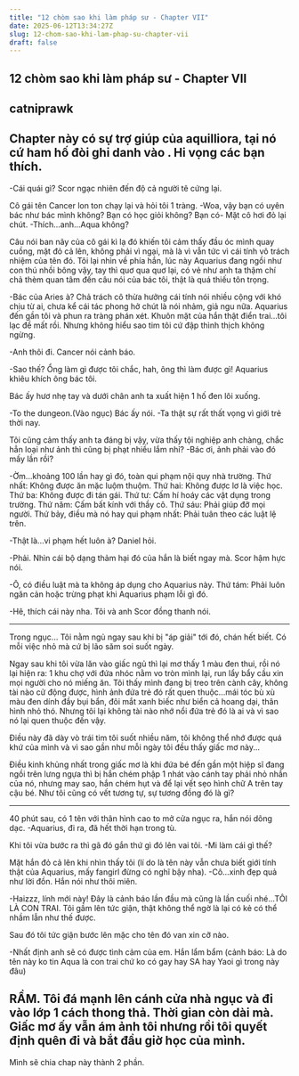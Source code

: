 ```yaml
---
title: "12 chòm sao khi làm pháp sư - Chapter VII"
date: 2025-06-12T13:34:27Z
slug: 12-chom-sao-khi-lam-phap-su-chapter-vii
draft: false
---
```


## 12 chòm sao khi làm pháp sư - Chapter VII

## catniprawk

Chapter này có sự trợ giúp của aquilliora, tại nó cứ ham hố đòi ghi danh vào .
Hi vọng các bạn thích.
-----------------------------------------------------------------------------------------------------------------------------------
-Cái quái gì?
Scor ngạc nhiên đến độ cả người tê cứng lại.
 
Cô gái tên Cancer lon ton chạy lại và hỏi tôi 1 tràng.
-Woa, vậy bạn có uyên bác như bác mình không? Bạn có học giỏi không? Bạn có-
Mặt cô hơi đỏ lại chút.
-Thích...anh...Aqua không?
 
Câu nói ban nãy của cô gái kì lạ đó khiến tôi cảm thấy đầu óc mình quay cuồng, mặt đỏ cả lên, không phải vì ngại, mà là vì vẫn tức vì cái tính vô trách nhiệm của tên đó. Tôi lại nhìn về phía hắn, lúc này Aquarius đang ngồi như con thú nhồi bông vậy, tay thì quơ qua quơ lại, có vẻ như anh ta thậm chí chả thèm quan tâm đến câu nói của bác tôi, thật là quá thiếu tôn trọng.
 
-Bác của Aries à? Chả trách cô thừa hưởng cái tính nói nhiều cộng với khó chịu từ ai, chưa kể cái tác phong hở chút là nói nhảm, giả ngu nữa.
Aquarius đến gần tôi và phun ra tràng phán xét. Khuôn mặt của hắn thật điển trai...tôi lạc đề mất rồi. Nhưng không hiểu sao tim tôi cứ đập thình thịch không ngừng.
 
-Anh thôi đi.
Cancer nói cảnh báo.
 
-Sao thế? Ổng làm gì được tôi chắc, hah, ông thì làm được gì!
Aquarius khiêu khích ông bác tôi.
 
Bác ấy hươ nhẹ tay và dưới chân anh ta xuất hiện 1 hố đen lôi xuống.
 
-To the dungeon.(Vào ngục)
Bác ấy nói.
-Ta thật sự rất thất vọng vì giới trẻ thời nay.
 
Tôi cũng cảm thấy anh ta đáng bị vậy, vừa thấy tội nghiệp anh chàng, chắc hẳn loại như ảnh thì cũng bị phạt nhiều lắm nhỉ?
-Bác ơi, ảnh phải vào đó mấy lần rồi?
 
-Ờm...khoảng 100 lần hay gì đó, toàn qui phạm nội quy nhà trường.
Thứ nhất: Không được ăn mặc luộm thuộm.
Thứ hai: Không được lơ là việc học.
Thứ ba: Không được đi tán gái.
Thứ tư: Cấm hí hoáy các vật dụng trong trường.
Thứ năm: Cấm bất kính với thầy cô.
Thứ sáu: Phải giúp đỡ mọi người.
Thứ bảy, điều mà nó hay qui phạm nhất: Phải tuân theo các luật lệ trên.
 
-Thật là...vi phạm hết luôn à?
Daniel hỏi.
 
-Phải. Nhìn cái bộ dạng thảm hại đó của hắn là biết ngay mà.
Scor hậm hực nói.
 
-Ô, có điều luật mà ta không áp dụng cho Aquarius này.
Thứ tám: Phải luôn ngăn cản hoặc trừng phạt khi Aquarius phạm lỗi gì đó.
 
-Hê, thích cái này nha.
Tôi và anh Scor đồng thanh nói.
 
-------------------------------------------------------------------------------------------------------------------------------
Trong ngục...
Tôi nằm ngủ ngay sau khi bị "áp giải" tới đó, chán hết biết. Có mỗi việc nhỏ mà cứ bị lão săm soi suốt ngày.
 
Ngay sau khi tôi vừa lăn vào giấc ngủ thì lại mơ thấy 1 màu đen thui, rồi nó lại hiện ra: 1 khu chợ với đứa nhóc nằm vo tròn mình lại, run lẩy bẩy cầu xin mọi người cho nó miếng ăn. Tôi thấy mình đang bị treo trên cành cây, không tài nào cử động được, hình ảnh đứa trẻ đó rất quen thuộc...mái tóc bù xù màu đen dính đầy bụi bẩn, đôi mắt xanh biếc như biển cả hoang dại, thân hình nhỏ thó. Nhưng tôi lại không tài nào nhớ nổi đứa trẻ đó là ai và vì sao nó lại quen thuộc đến vậy.
 
Điều này đã dày vò trái tim tôi suốt nhiều năm, tôi không thể nhớ được quá khứ của mình và vì sao gần như mỗi ngày tôi đều thấy giấc mơ này...
 
Điều kinh khủng nhất trong giấc mơ là khi đứa bé đến gần một hiệp sĩ đang ngồi trên lưng ngựa thì bị hắn chém phập 1 nhát vào cánh tay phải nhỏ nhắn của nó, nhưng may sao, hắn chém hụt và để lại vết sẹo hình chữ A trên tay cậu bé. Như tôi cũng có vết tương tự, sự tương đồng đó là gì?
____________________________________________________________________________________________
40 phút sau, có 1 tên với thân hình cao to mở cửa ngục ra, hắn nói dõng dạc.
-Aquarius, đi ra, đã hết thời hạn trong tù. 
 
Khi tôi vừa bước ra thì gã đó gắn thứ gì đó lên vai tôi.
-Mi làm cái gì thế?
 
Mặt hắn đỏ cả lên khi nhìn thấy tôi (lí do là tên này vẫn chưa biết giới tính thật của Aquarius, mấy fangirl đừng có nghĩ bậy nha).
-Cô...xinh đẹp quả như lời đồn.
Hắn nói như thôi miên.
 
-Haizzz, lính mới này! Đây là cảnh báo lần đầu mà cũng là lần cuối nhé...TÔI LÀ CON TRAI.
Tôi gầm lên tức giận, thật không thể ngờ là lại có kẻ có thể nhầm lẫn như thế được.
 
Sau đó tôi tức giận bước lên mặc cho tên đó van xin cỡ nào.
 
 
-Nhất định anh sẽ có được tình cảm của em. 
Hắn lẩm bẩm (cảnh báo: Là do tên này ko tin Aqua là con trai chứ ko có gay hay SA hay Yaoi gì trong này đâu)
 
RẦM. Tôi đá mạnh lên cánh cửa nhà ngục và đi vào lớp 1 cách thong thả. Thời gian còn dài mà. Giấc mơ ấy vẫn ám ảnh tôi nhưng rồi tôi quyết định quên đi và bắt đầu giờ học của mình.
----------------------------------------------------------------------------------------
Mình sẽ chia chap này thành 2 phần.